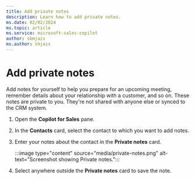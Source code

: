 ```yaml
---
title: Add private notes
description: Learn how to add private notes.
ms.date: 02/02/2024
ms.topic: article
ms.service: microsoft-sales-copilot
author: sbmjais
ms.author: shjais
---
```


# Add private notes

Add notes for yourself to help you prepare for an upcoming meeting, remember details about your relationship with a customer, and so on. These notes are private to you. They're not shared with anyone else or synced to the CRM system.

1. Open the **Copilot for Sales** pane.

1. In the **Contacts** card, select the contact to which you want to add notes.

1. Enter your notes about the contact in the **Private notes** card.

   :::image type="content" source="media/private-notes.png" alt-text="Screenshot showing Private notes.":::

1. Select anywhere outside the **Private notes** card to save the note.
